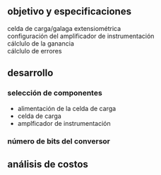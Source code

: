 ## objetivo y especificaciones

celda de carga/galaga extensiométrica  
configuración del amplificador de instrumentación  
cálclulo de la ganancia  
cálclulo de errores  
## desarrollo
### selección de componentes
- alimentación de la celda de carga  
- celda de carga
- amplficador de instrumentación

### número de bits del conversor

## análisis de costos
